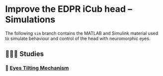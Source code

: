 Improve the EDPR iCub head – Simulations
========================================

The following `sim` branch contains the MATLAB and Simulink material used to simulate behaviour and control of the head with neuromorphic eyes.

## 👨🏻‍💻 Studies

### 🎥 [Eyes Tilting Mechanism](./eyes-tilt-motor-sizing)